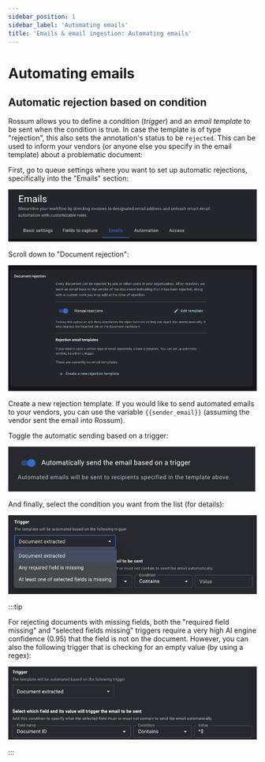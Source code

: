 ```yaml
---
sidebar_position: 1
sidebar_label: 'Automating emails'
title: 'Emails & email ingestion: Automating emails'
---
```


# Automating emails

## Automatic rejection based on condition

Rossum allows you to define a condition (_trigger_) and an _email template_ to be sent when the condition is true. In case the template is of type "rejection", this also sets the annotation's status to be `rejected`. This can be used to inform your vendors (or anyone else you specify in the email template) about a problematic document:

First, go to queue settings where you want to set up automatic rejections, specifically into the "Emails" section:

![alt text](_img/image.png)

Scroll down to "Document rejection":

![alt text](_img/image-1.png)

Create a new rejection template. If you would like to send automated emails to your vendors, you can use the variable `{{sender_email}}` (assuming the vendor sent the email into Rossum).

Toggle the automatic sending based on a trigger:

![alt text](_img/image-2.png)

And finally, select the condition you want from the list (for details):

![alt text](_img/image-3.png)

:::tip

For rejecting documents with missing fields, both the "required field missing" and "selected fields missing" triggers require a very high AI engine confidence (0.95) that the field is not on the document. However, you can also the following trigger that is checking for an empty value (by using a regex):

![alt text](_img/image-4.png)

:::
